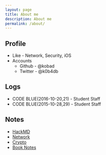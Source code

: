 ```yaml
---
layout: page
title: About me
description: About me
permalink: /about/
---
```


## Profile

* Like - Network, Security, iOS
* Accounts
  * Github - @kobad
  * Twitter - @k0b4db

## Logs

* CODE BLUE(2016-10-20,21) - Student Staff
* CODE BLUE(2015-10-28,29) - Student Staff

## Notes

* [HackMD](https://hackmd.io/recent)
* [Network](https://hackmd.io/OwYwDAbAJgnAHBAtAMwCzGI1AmCBTRAQyikMQCMBmS7QuQgRmhiiA===)
* [Crypto](https://hackmd.io/BwRgnATArALApgQwLQCMFgCZJgYzsJBCAZmKRADMqcKFgUYIUg==)
* [Book Notes](https://hackmd.io/GYYwpgbAzARjBMBaAjATngFkR4BDYiAHFLlImGCIWhMhgCYj1A==)
